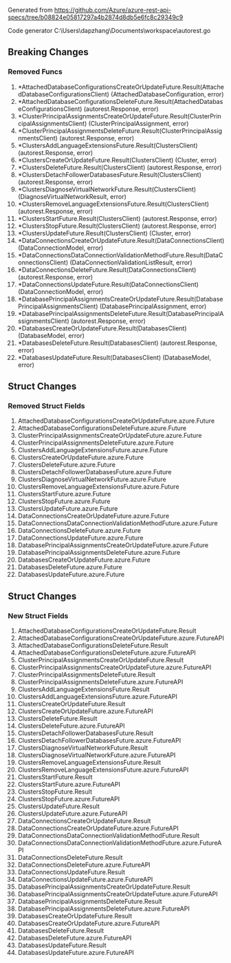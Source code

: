 Generated from https://github.com/Azure/azure-rest-api-specs/tree/b08824e05817297a4b2874d8db5e6fc8c29349c9

Code generator C:\Users\dapzhang\Documents\workspace\autorest.go

## Breaking Changes

### Removed Funcs

1. *AttachedDatabaseConfigurationsCreateOrUpdateFuture.Result(AttachedDatabaseConfigurationsClient) (AttachedDatabaseConfiguration, error)
1. *AttachedDatabaseConfigurationsDeleteFuture.Result(AttachedDatabaseConfigurationsClient) (autorest.Response, error)
1. *ClusterPrincipalAssignmentsCreateOrUpdateFuture.Result(ClusterPrincipalAssignmentsClient) (ClusterPrincipalAssignment, error)
1. *ClusterPrincipalAssignmentsDeleteFuture.Result(ClusterPrincipalAssignmentsClient) (autorest.Response, error)
1. *ClustersAddLanguageExtensionsFuture.Result(ClustersClient) (autorest.Response, error)
1. *ClustersCreateOrUpdateFuture.Result(ClustersClient) (Cluster, error)
1. *ClustersDeleteFuture.Result(ClustersClient) (autorest.Response, error)
1. *ClustersDetachFollowerDatabasesFuture.Result(ClustersClient) (autorest.Response, error)
1. *ClustersDiagnoseVirtualNetworkFuture.Result(ClustersClient) (DiagnoseVirtualNetworkResult, error)
1. *ClustersRemoveLanguageExtensionsFuture.Result(ClustersClient) (autorest.Response, error)
1. *ClustersStartFuture.Result(ClustersClient) (autorest.Response, error)
1. *ClustersStopFuture.Result(ClustersClient) (autorest.Response, error)
1. *ClustersUpdateFuture.Result(ClustersClient) (Cluster, error)
1. *DataConnectionsCreateOrUpdateFuture.Result(DataConnectionsClient) (DataConnectionModel, error)
1. *DataConnectionsDataConnectionValidationMethodFuture.Result(DataConnectionsClient) (DataConnectionValidationListResult, error)
1. *DataConnectionsDeleteFuture.Result(DataConnectionsClient) (autorest.Response, error)
1. *DataConnectionsUpdateFuture.Result(DataConnectionsClient) (DataConnectionModel, error)
1. *DatabasePrincipalAssignmentsCreateOrUpdateFuture.Result(DatabasePrincipalAssignmentsClient) (DatabasePrincipalAssignment, error)
1. *DatabasePrincipalAssignmentsDeleteFuture.Result(DatabasePrincipalAssignmentsClient) (autorest.Response, error)
1. *DatabasesCreateOrUpdateFuture.Result(DatabasesClient) (DatabaseModel, error)
1. *DatabasesDeleteFuture.Result(DatabasesClient) (autorest.Response, error)
1. *DatabasesUpdateFuture.Result(DatabasesClient) (DatabaseModel, error)

## Struct Changes

### Removed Struct Fields

1. AttachedDatabaseConfigurationsCreateOrUpdateFuture.azure.Future
1. AttachedDatabaseConfigurationsDeleteFuture.azure.Future
1. ClusterPrincipalAssignmentsCreateOrUpdateFuture.azure.Future
1. ClusterPrincipalAssignmentsDeleteFuture.azure.Future
1. ClustersAddLanguageExtensionsFuture.azure.Future
1. ClustersCreateOrUpdateFuture.azure.Future
1. ClustersDeleteFuture.azure.Future
1. ClustersDetachFollowerDatabasesFuture.azure.Future
1. ClustersDiagnoseVirtualNetworkFuture.azure.Future
1. ClustersRemoveLanguageExtensionsFuture.azure.Future
1. ClustersStartFuture.azure.Future
1. ClustersStopFuture.azure.Future
1. ClustersUpdateFuture.azure.Future
1. DataConnectionsCreateOrUpdateFuture.azure.Future
1. DataConnectionsDataConnectionValidationMethodFuture.azure.Future
1. DataConnectionsDeleteFuture.azure.Future
1. DataConnectionsUpdateFuture.azure.Future
1. DatabasePrincipalAssignmentsCreateOrUpdateFuture.azure.Future
1. DatabasePrincipalAssignmentsDeleteFuture.azure.Future
1. DatabasesCreateOrUpdateFuture.azure.Future
1. DatabasesDeleteFuture.azure.Future
1. DatabasesUpdateFuture.azure.Future

## Struct Changes

### New Struct Fields

1. AttachedDatabaseConfigurationsCreateOrUpdateFuture.Result
1. AttachedDatabaseConfigurationsCreateOrUpdateFuture.azure.FutureAPI
1. AttachedDatabaseConfigurationsDeleteFuture.Result
1. AttachedDatabaseConfigurationsDeleteFuture.azure.FutureAPI
1. ClusterPrincipalAssignmentsCreateOrUpdateFuture.Result
1. ClusterPrincipalAssignmentsCreateOrUpdateFuture.azure.FutureAPI
1. ClusterPrincipalAssignmentsDeleteFuture.Result
1. ClusterPrincipalAssignmentsDeleteFuture.azure.FutureAPI
1. ClustersAddLanguageExtensionsFuture.Result
1. ClustersAddLanguageExtensionsFuture.azure.FutureAPI
1. ClustersCreateOrUpdateFuture.Result
1. ClustersCreateOrUpdateFuture.azure.FutureAPI
1. ClustersDeleteFuture.Result
1. ClustersDeleteFuture.azure.FutureAPI
1. ClustersDetachFollowerDatabasesFuture.Result
1. ClustersDetachFollowerDatabasesFuture.azure.FutureAPI
1. ClustersDiagnoseVirtualNetworkFuture.Result
1. ClustersDiagnoseVirtualNetworkFuture.azure.FutureAPI
1. ClustersRemoveLanguageExtensionsFuture.Result
1. ClustersRemoveLanguageExtensionsFuture.azure.FutureAPI
1. ClustersStartFuture.Result
1. ClustersStartFuture.azure.FutureAPI
1. ClustersStopFuture.Result
1. ClustersStopFuture.azure.FutureAPI
1. ClustersUpdateFuture.Result
1. ClustersUpdateFuture.azure.FutureAPI
1. DataConnectionsCreateOrUpdateFuture.Result
1. DataConnectionsCreateOrUpdateFuture.azure.FutureAPI
1. DataConnectionsDataConnectionValidationMethodFuture.Result
1. DataConnectionsDataConnectionValidationMethodFuture.azure.FutureAPI
1. DataConnectionsDeleteFuture.Result
1. DataConnectionsDeleteFuture.azure.FutureAPI
1. DataConnectionsUpdateFuture.Result
1. DataConnectionsUpdateFuture.azure.FutureAPI
1. DatabasePrincipalAssignmentsCreateOrUpdateFuture.Result
1. DatabasePrincipalAssignmentsCreateOrUpdateFuture.azure.FutureAPI
1. DatabasePrincipalAssignmentsDeleteFuture.Result
1. DatabasePrincipalAssignmentsDeleteFuture.azure.FutureAPI
1. DatabasesCreateOrUpdateFuture.Result
1. DatabasesCreateOrUpdateFuture.azure.FutureAPI
1. DatabasesDeleteFuture.Result
1. DatabasesDeleteFuture.azure.FutureAPI
1. DatabasesUpdateFuture.Result
1. DatabasesUpdateFuture.azure.FutureAPI
